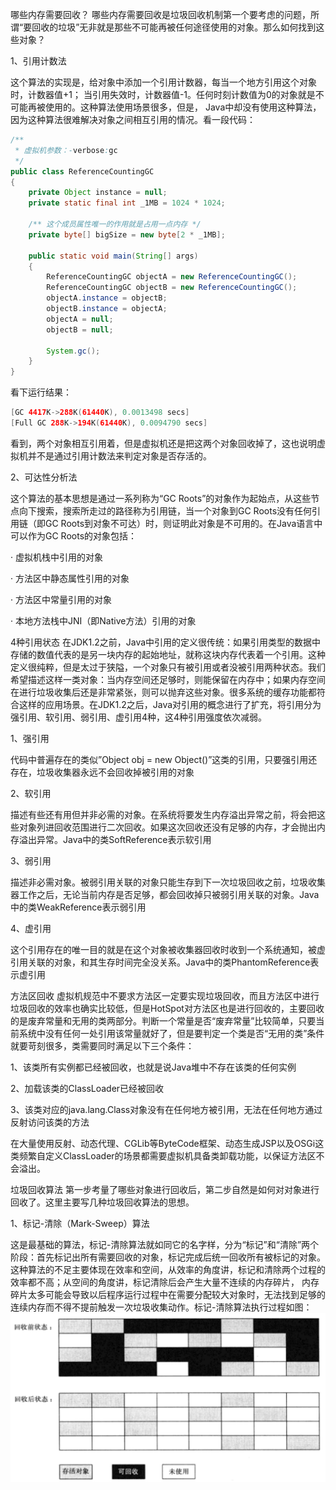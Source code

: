 哪些内存需要回收？
哪些内存需要回收是垃圾回收机制第一个要考虑的问题，所谓“要回收的垃圾”无非就是那些不可能再被任何途径使用的对象。那么如何找到这些对象？

1、引用计数法

这个算法的实现是，给对象中添加一个引用计数器，每当一个地方引用这个对象时，计数器值+1；
当引用失效时，计数器值-1。任何时刻计数值为0的对象就是不可能再被使用的。这种算法使用场景很多，但是，
Java中却没有使用这种算法，因为这种算法很难解决对象之间相互引用的情况。看一段代码：
```java
/**
 * 虚拟机参数：-verbose:gc
 */
public class ReferenceCountingGC
{
    private Object instance = null;
    private static final int _1MB = 1024 * 1024;
 
    /** 这个成员属性唯一的作用就是占用一点内存 */
    private byte[] bigSize = new byte[2 * _1MB];
 
    public static void main(String[] args)
    {
        ReferenceCountingGC objectA = new ReferenceCountingGC();
        ReferenceCountingGC objectB = new ReferenceCountingGC();
        objectA.instance = objectB;
        objectB.instance = objectA;
        objectA = null;
        objectB = null;
 
        System.gc();
    }
}
```
看下运行结果：
```java
[GC 4417K->288K(61440K), 0.0013498 secs]
[Full GC 288K->194K(61440K), 0.0094790 secs]
```
看到，两个对象相互引用着，但是虚拟机还是把这两个对象回收掉了，这也说明虚拟机并不是通过引用计数法来判定对象是否存活的。

2、可达性分析法

这个算法的基本思想是通过一系列称为“GC Roots”的对象作为起始点，从这些节点向下搜索，搜索所走过的路径称为引用链，当一个对象到GC Roots没有任何引用链（即GC Roots到对象不可达）时，则证明此对象是不可用的。在Java语言中可以作为GC Roots的对象包括：

· 虚拟机栈中引用的对象

· 方法区中静态属性引用的对象

· 方法区中常量引用的对象

· 本地方法栈中JNI（即Native方法）引用的对象

4种引用状态
在JDK1.2之前，Java中引用的定义很传统：如果引用类型的数据中存储的数值代表的是另一块内存的起始地址，就称这块内存代表着一个引用。这种定义很纯粹，但是太过于狭隘，一个对象只有被引用或者没被引用两种状态。我们希望描述这样一类对象：当内存空间还足够时，则能保留在内存中；如果内存空间在进行垃圾收集后还是非常紧张，则可以抛弃这些对象。很多系统的缓存功能都符合这样的应用场景。在JDK1.2之后，Java对引用的概念进行了扩充，将引用分为强引用、软引用、弱引用、虚引用4种，这4种引用强度依次减弱。

1、强引用

代码中普遍存在的类似”Object obj = new Object()”这类的引用，只要强引用还存在，垃圾收集器永远不会回收掉被引用的对象

2、软引用

描述有些还有用但并非必需的对象。在系统将要发生内存溢出异常之前，将会把这些对象列进回收范围进行二次回收。如果这次回收还没有足够的内存，才会抛出内存溢出异常。Java中的类SoftReference表示软引用

3、弱引用

描述非必需对象。被弱引用关联的对象只能生存到下一次垃圾回收之前，垃圾收集器工作之后，无论当前内存是否足够，都会回收掉只被弱引用关联的对象。Java中的类WeakReference表示弱引用

4、虚引用

这个引用存在的唯一目的就是在这个对象被收集器回收时收到一个系统通知，被虚引用关联的对象，和其生存时间完全没关系。Java中的类PhantomReference表示虚引用

方法区回收
虚拟机规范中不要求方法区一定要实现垃圾回收，而且方法区中进行垃圾回收的效率也确实比较低，但是HotSpot对方法区也是进行回收的，主要回收的是废弃常量和无用的类两部分。判断一个常量是否“废弃常量”比较简单，只要当前系统中没有任何一处引用该常量就好了，但是要判定一个类是否“无用的类”条件就要苛刻很多，类需要同时满足以下三个条件：

1、该类所有实例都已经被回收，也就是说Java堆中不存在该类的任何实例

2、加载该类的ClassLoader已经被回收

3、该类对应的java.lang.Class对象没有在任何地方被引用，无法在任何地方通过反射访问该类的方法

在大量使用反射、动态代理、CGLib等ByteCode框架、动态生成JSP以及OSGi这类频繁自定义ClassLoader的场景都需要虚拟机具备类卸载功能，以保证方法区不会溢出。

垃圾回收算法
第一步考量了哪些对象进行回收后，第二步自然是如何对对象进行回收了。这里主要写几种垃圾回收算法的思想。

1、标记-清除（Mark-Sweep）算法

这是最基础的算法，标记-清除算法就如同它的名字样，分为“标记”和“清除”两个阶段：首先标记出所有需要回收的对象，标记完成后统一回收所有被标记的对象。这种算法的不足主要体现在效率和空间，从效率的角度讲，标记和清除两个过程的效率都不高；从空间的角度讲，标记清除后会产生大量不连续的内存碎片， 内存碎片太多可能会导致以后程序运行过程中在需要分配较大对象时，无法找到足够的连续内存而不得不提前触发一次垃圾收集动作。标记-清除算法执行过程如图：
![标记-清除算法](标记-清算.png "标记-清除算法")
